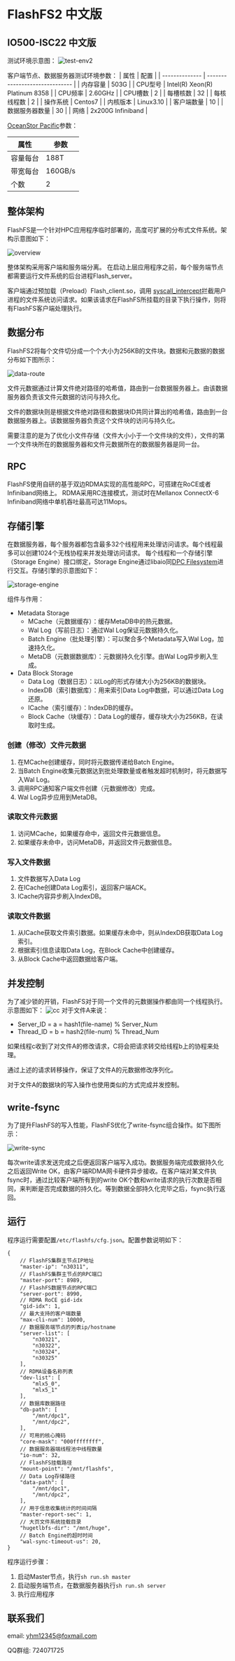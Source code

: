 

# FlashFS2 中文版

## IO500-ISC22 中文版
测试环境示意图：
![test-env2](./test-env.png)

客户端节点、数据服务器测试环境参数：
| 属性           | 配置                           |
| -------------- | ------------------------------ |
| 内存容量       | 503G                           |
| CPU型号        | Intel(R) Xeon(R) Platinum 8358 |
| CPU频率        | 2.60GHz                        |
| CPU槽数        | 2                              |
| 每槽核数       | 32                             |
| 每核线程数     | 2                              |
| 操作系统       | Centos7                        |
| 内核版本       | Linux3.10                      |
| 客户端数量     | 10                             |
| 数据服务器数量 | 30                             |
| 网络           | 2x200G Infiniband              |

[OceanStor Pacific](https://e.huawei.com/cn/products/storage/distributed-storage/oceanstor-pacific-series/oceanstor-pacific-9950)参数：

| 属性     | 参数    |
| -------- | ------- |
| 容量每台 | 188T    |
| 带宽每台 | 160GB/s |
| 个数     | 2       |


## 整体架构

FlashFS是一个针对HPC应用程序临时部署的，高度可扩展的分布式文件系统。架构示意图如下：

![overview](./overview.png)

整体架构采用客户端和服务端分离。
在启动上层应用程序之前，每个服务端节点都需要运行文件系统的后台进程Flash_server。

客户端通过预加载（Preload）Flash_client.so，调用
[syscall_intercept](https://github.com/pmem/syscall_intercept)拦截用户进程的文件系统访问请求。如果该请求在FlashFS所挂载的目录下执行操作，则将有FlashFS客户端处理执行。

## 数据分布

FlashFS2将每个文件切分成一个个大小为256KB的文件块。数据和元数据的数据分布如下图所示：

![data-route](./data-route.png)

文件元数据通过计算文件绝对路径的哈希值，路由到一台数据服务器上。由该数据服务器负责该文件元数据的访问与持久化。

文件的数据块则是根据文件绝对路径和数据块ID共同计算出的哈希值，路由到一台数据服务器上。该数据服务器负责这个文件块的访问与持久化。

需要注意的是为了优化小文件存储（文件大小小于一个文件块的文件），文件的第一个文件块所在的数据服务器和文件元数据所在的数据服务器是同一台。

## RPC

FlashFS使用自研的基于双边RDMA实现的高性能RPC，可搭建在RoCE或者Infiniband网络上。
RDMA采用RC连接模式，测试时在Mellanox ConnectX-6 Infiniband网络中单机吞吐最高可达11Mops。

## 存储引擎

在数据服务器，每个服务器都包含最多32个线程用来处理访问请求。每个线程最多可以创建1024个无栈协程来并发处理访问请求。
每个线程和一个存储引擎（Storage Engine）接口绑定，Storage Engine通过libaio同[DPC Filesystem](https://e.huawei.com/cn/products/storage/topic/2021/oceanstor-pacific-hpc-high-density)进行交互。存储引擎的示意图如下：

![storage-engine](./storage-engine.png)

组件与作用：
* Metadata Storage
    * MCache（元数据缓存）：缓存MetaDB中的热元数据。
    * Wal Log（写前日志）：通过Wal Log保证元数据持久化。
    * Batch Engine（批处理引擎）：可以聚合多个Metadata写入Wal Log，加速持久化。
    * MetaDB（元数据数据库）：元数据持久化引擎。由Wal Log异步刷入生成。
* Data Block Storage
    * Data Log（数据日志）：以Log的形式存储大小为256KB的数据块。
    * IndexDB（索引数据库）：用来索引Data Log中数据，可以通过Data Log还原。
    * ICache（索引缓存）：IndexDB的缓存。
    * Block Cache（块缓存）：Data Log的缓存，缓存块大小为256KB，在读取时生成。

### 创建（修改）文件元数据
1. 在MCache创建缓存，同时将元数据传递给Batch Engine。
2. 当Batch Engine收集元数据达到批处理数量或者触发超时机制时，将元数据写入Wal Log。
3. 调用RPC通知客户端文件创建（元数据修改）完成。
4. Wal Log异步应用到MetaDB。
### 读取文件元数据
1. 访问MCache，如果缓存命中，返回文件元数据信息。
2. 如果缓存未命中，访问MetaDB，并返回文件元数据信息。
### 写入文件数据
1. 文件数据写入Data Log
2. 在ICache创建Data Log索引，返回客户端ACK。
3. ICache内容异步刷入IndexDB。
### 读取文件数据
1. 从ICache获取文件索引数据。如果缓存未命中，则从IndexDB获取Data Log索引。
2. 根据索引信息读取Data Log，在Block Cache中创建缓存。
3. 从Block Cache中返回数据给客户端。

## 并发控制
为了减少锁的开销，FlashFS对于同一个文件的元数据操作都由同一个线程执行。示意图如下：
![cc](./cc.png)
对于文件A来说：
* Server_ID = a = hash1(file-name) % Server_Num
* Thread_ID = b = hash2(file-num) % Thread_Num

如果线程c收到了对文件A的修改请求，C将会把请求转交给线程b上的协程来处理。

通过上述的请求转移操作，保证了文件A的元数据修改序列化。

对于文件A的数据块的写入操作也使用类似的方式完成并发控制。

## write-fsync

为了提升FlashFS的写入性能，FlashFS优化了write-fsync组合操作。如下图所示：

![write-sync](./write_sync.png)

每次write请求发送完成之后便返回客户端写入成功。数据服务端完成数据持久化之后返回Write OK，由客户端RDMA网卡硬件异步接收。在客户端对某文件执fsync时，通过比较客户端所有到的write OK个数和write请求的执行次数是否相同，来判断是否完成数据的持久化。等到数据全部持久化完毕之后，fsync执行返回。

## 运行

程序运行需要配置`/etc/flashfs/cfg.json`。配置参数说明如下：
```
{
    // FlashFS集群主节点IP地址
    "master-ip": "n30311",
    // FlashFS集群主节点的RPC端口
    "master-port": 8989,
    // FlashFS数据节点的RPC端口
    "server-port": 8990,
    // RDMA RoCE gid-idx
    "gid-idx": 1,
    // 最大支持的客户端数量
    "max-cli-num": 10000,
    // 数据服务端节点的列表ip/hostname
    "server-list": [
        "n30321",
        "n30322",
        "n30324",
        "n30325"
    ],
    // RDMA设备名称列表
    "dev-list": [
        "mlx5_0",
        "mlx5_1"
    ],
    // 数据库数据路径
    "db-path": [
        "/mnt/dpc1",
        "/mnt/dpc2",
    ],
    // 可用的核心掩码
    "core-mask": "000ffffffff",
    // 数据服务器端线程池中线程数量
    "io-num": 32,
    // FlashFS挂载路径
    "mount-point": "/mnt/flashfs",
    // Data Log存储路径
    "data-path": [
        "/mnt/dpc1",
        "/mnt/dpc2",
    ],
    // 用于信息收集统计的时间间隔
    "master-report-sec": 1,
    // 大页文件系统挂载目录
    "hugetlbfs-dir": "/mnt/huge",
    // Batch Engine的超时时间
    "wal-sync-timeout-us": 20,
}
```

程序运行步骤：
1. 启动Master节点，执行`sh run.sh master`
2. 启动服务端节点，在数据服务器执行`sh run.sh server`
3. 执行应用程序

## 联系我们

email: yhm12345@foxmail.com

QQ群组: 724071725